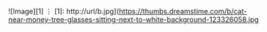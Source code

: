 ![Image][1]
⋮
[1]: http://url/b.jpg](https://thumbs.dreamstime.com/b/cat-near-money-tree-glasses-sitting-next-to-white-background-123326058.jpg
